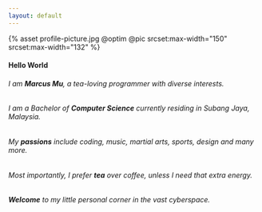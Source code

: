 ```yaml
---
layout: default
---
```


<div class="introduction" markdown="1">

<div class="introduction-img">
  {% asset profile-picture.jpg @optim @pic
      srcset:max-width="150"
      srcset:max-width="132" %}
</div>

#### **Hello World**

###### I am **Marcus Mu**, a tea-loving programmer with diverse interests.

###### I am a Bachelor of **Computer Science** currently residing in Subang Jaya, Malaysia.

###### My **passions** include coding, music, martial arts, sports, design and many more.

###### Most importantly, I prefer **tea** over coffee, unless I need that extra energy.

###### **Welcome** to my little personal corner in the vast cyberspace.

</div>

